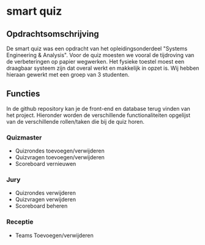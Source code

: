 # smart quiz

## Opdrachtsomschrijving
De smart quiz was een opdracht van het opleidingsonderdeel "Systems Engineering & Analysis". Voor de quiz moesten we vooral de tijdroving van de verbeteringen op papier wegwerken. Het fysieke toestel moest een draagbaar systeem zijn dat overal werkt en makkelijk in opzet is. Wij hebben hieraan gewerkt met een groep van 3 studenten.

## Functies
In de github repository kan je de front-end en database terug vinden van het project. Hieronder worden de verschillende functionaliteiten opgelijst van de verschillende rollen/taken die bij de quiz horen.
### Quizmaster
- Quizrondes toevoegen/verwijderen
- Quizvragen toevoegen/verwijderen
- Scoreboard vernieuwen
### Jury
- Quizrondes verwijderen
- Quizvragen verwijderen
- Scoreboard beheren
### Receptie
- Teams Toevoegen/verwijderen
